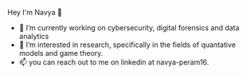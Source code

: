  Hey I'm Navya 👋

- 🔭 I’m currently working on cybersecurity, digital forensics and data analytics
- 🌱 I’m interested in research, specifically in the fields of quantative models and game theory.
- 📫 you can reach out to me on linkedin at navya-peram16.
<!-- 👯 I’m looking to collaborate on ...
//- 🤔 I’m looking for help with ...
//- 💬 Ask me about ...-->

<!--//- 😄 Pronouns: ...
//- ⚡ Fun fact: ...-->

